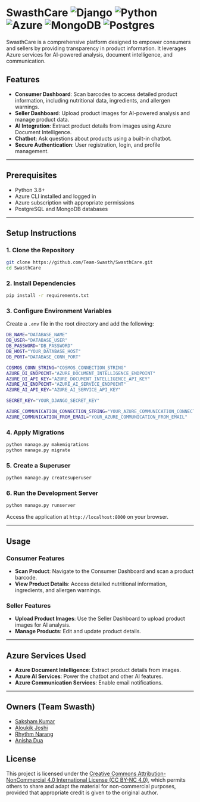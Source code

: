 # SwasthCare ![Django](https://img.shields.io/badge/Django-%23092E20.svg?logo=django&logoColor=white) ![Python](https://img.shields.io/badge/Python-3776AB?logo=python&logoColor=fff) ![Azure](https://img.shields.io/badge/Azure-%230072C6.svg?logo=microsoft-azure&logoColor=white) ![MongoDB](https://img.shields.io/badge/MongoDB-47A248?logo=mongodb&logoColor=white) ![Postgres](https://img.shields.io/badge/postgres-%23316192.svg?style=for-the-badge&logo=postgresql&logoColor=white)

SwasthCare is a comprehensive platform designed to empower consumers and sellers by providing transparency in product information. It leverages Azure services for AI-powered analysis, document intelligence, and communication.

## Features

- **Consumer Dashboard**: Scan barcodes to access detailed product information, including nutritional data, ingredients, and allergen warnings.
- **Seller Dashboard**: Upload product images for AI-powered analysis and manage product data.
- **AI Integration**: Extract product details from images using Azure Document Intelligence.
- **Chatbot**: Ask questions about products using a built-in chatbot.
- **Secure Authentication**: User registration, login, and profile management.

---

## Prerequisites

- Python 3.8+
- Azure CLI installed and logged in
- Azure subscription with appropriate permissions
- PostgreSQL and MongoDB databases

---

## Setup Instructions

### 1. Clone the Repository

```bash
git clone https://github.com/Team-Swasth/SwasthCare.git
cd SwasthCare
```

### 2. Install Dependencies

```bash
pip install -r requirements.txt
```

### 3. Configure Environment Variables

Create a `.env` file in the root directory and add the following:

```bash
DB_NAME="DATABASE_NAME"
DB_USER="DATABASE_USER"
DB_PASSWORD="DB_PASSWORD"
DB_HOST="YOUR_DATABASE_HOST"
DB_PORT="DATABASE_CONN_PORT"

COSMOS_CONN_STRING="COSMOS_CONNECTION_STRING"
AZURE_DI_ENDPOINT="AZURE_DOCUMENT_INTELLIGENCE_ENDPOINT"
AZURE_DI_API_KEY="AZURE_DOCUMENT_INTELLIGENCE_API_KEY"
AZURE_AI_ENDPOINT="AZURE_AI_SERVICE_ENDPOINT"
AZURE_AI_API_KEY="AZURE_AI_SERVICE_API_KEY"

SECRET_KEY="YOUR_DJANGO_SECRET_KEY"

AZURE_COMMUNICATION_CONNECTION_STRING="YOUR_AZURE_COMMUNICATION_CONNECTION_STRING"
AZURE_COMMUNICATION_FROM_EMAIL="YOUR_AZURE_COMMUNICATION_FROM_EMAIL"
```

### 4. Apply Migrations

```bash
python manage.py makemigrations
python manage.py migrate
```

### 5. Create a Superuser

```bash
python manage.py createsuperuser
```

### 6. Run the Development Server

```bash
python manage.py runserver
```

Access the application at `http://localhost:8000` on your browser.

---

## Usage

### Consumer Features

- **Scan Product**: Navigate to the Consumer Dashboard and scan a product barcode.
- **View Product Details**: Access detailed nutritional information, ingredients, and allergen warnings.

### Seller Features

- **Upload Product Images**: Use the Seller Dashboard to upload product images for AI analysis.
- **Manage Products**: Edit and update product details.

---

## Azure Services Used

- **Azure Document Intelligence**: Extract product details from images.
- **Azure AI Services**: Power the chatbot and other AI features.
- **Azure Communication Services**: Enable email notifications.

---

## Owners (Team Swasth)

- [Saksham Kumar](https://github.com/Polymath-Saksh)
- [Aloukik Joshi](https://github.com/aloukikjoshi)
- [Rhythm Narang](https://github.com/rhythmnarang1)
- [Anisha Dua](https://github.com/anishadua)

## License

This project is licensed under the [Creative Commons Attribution-NonCommercial 4.0 International License (CC BY-NC 4.0)](LICENSE), which permits others to share and adapt the material for non-commercial purposes, provided that appropriate credit is given to the original author.
